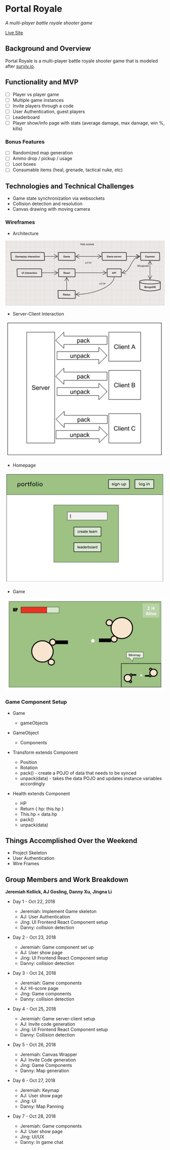 # Portal Royale

_A multi-player battle royale shooter game_

[Live Site](http://portalroyale.herokuapp.com/#/)

## Background and Overview

Portal Royale is a multi-player battle royale shooter game that is modeled after [surviv.io](http://surviv.io/).


## Functionality and MVP

- [ ] Player vs player game
- [ ] Multiple game instances
- [ ] Invite players through a code
- [ ] User Authentication, guest players
- [ ] Leaderboard
- [ ] Player show/info page with stats (average damage, max damage, win %, kills)

### Bonus Features
- [ ] Randomized map generation
- [ ] Ammo drop / pickup / usage
- [ ] Loot boxes
- [ ] Consumable items (heal, grenade, tactical nuke, etc)

## Technologies and Technical Challenges
* Game state synchronization via websockets
* Collision detection and resolution
* Canvas drawing with moving camera

### Wireframes

* Architecture
<img src="./images/diagram.png">

* Server-Client Interaction
<img src="./images/server_client.png">

* Homepage
<img src="./images/homepage.png">

* Game
<img src="./images/game_canvas.png">

### Game Component Setup

* Game
  * gameObjects

* GameObject
  * Components

* Transform extends Component
  * Position
  * Rotation
  * pack() - create a POJO of data that needs to be synced
  * unpack(data) - takes the data POJO and updates instance variables accordingly

* Health extends Component
  * HP
  * Return { hp: this.hp }
  * This.hp = data.hp
  * pack()
  * unpack(data)


## Things Accomplished Over the Weekend

* Project Skeleton
* User Authentication
* Wire Frames

## Group Members and Work Breakdown

**Jeremiah Kellick, AJ Gosling, Danny Xu, Jingna Li**

* Day 1 - Oct 22, 2018
  * Jeremiah: Implement Game skeleton
  * AJ: User Authentication
  * Jing: UI Frontend React Component setup
  * Danny: collision detection

* Day 2 - Oct 23, 2018
  * Jeremiah: Game component set up
  * AJ: User show page
  * Jing: UI Frontend React Component setup
  * Danny: collision detection

* Day 3 - Oct 24, 2018
  * Jeremiah: Game components
  * AJ: Hi-score page
  * Jing: Game components
  * Danny: collision detection

* Day 4 - Oct 25, 2018
  * Jeremiah: Game server-client setup
  * AJ: Invite code generation
  * Jing: UI Frontend React Component setup
  * Danny: Collision detection

* Day 5 - Oct 26, 2018
  * Jeremiah: Canvas Wrapper
  * AJ: Invite Code generation
  * Jing: Game Components
  * Danny: Map generation

* Day 6 - Oct 27, 2018
  * Jeremiah: Keymap
  * AJ: User show page
  * Jing: UI
  * Danny: Map Panning

* Day 7 - Oct 28, 2018
  * Jeremiah: Game components
  * AJ: User show page
  * Jing: UI/UX
  * Danny: In game chat
